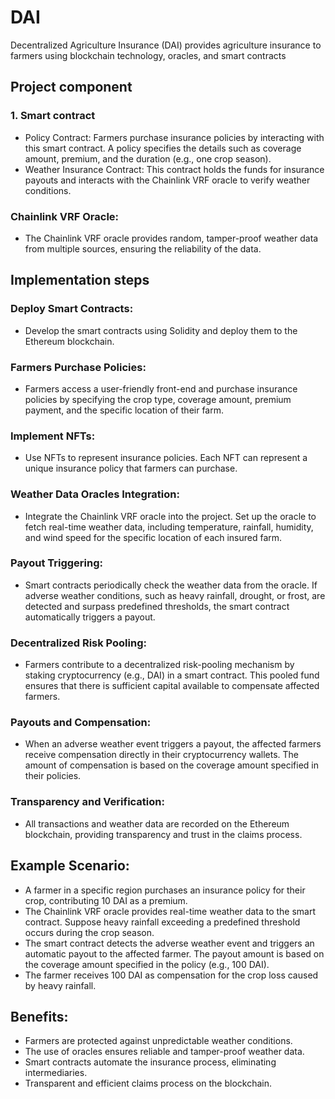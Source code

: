 # DAI
Decentralized Agriculture Insurance (DAI) provides agriculture insurance to farmers using blockchain technology, oracles, and smart contracts

## Project component
### 1. Smart contract 
- Policy Contract: Farmers purchase insurance policies by interacting with this smart contract. A policy specifies the details such as coverage amount, premium, and the duration (e.g., one crop season).
- Weather Insurance Contract: This contract holds the funds for insurance payouts and interacts with the Chainlink VRF oracle to verify weather conditions.

### Chainlink VRF Oracle:
- The Chainlink VRF oracle provides random, tamper-proof weather data from multiple sources, ensuring the reliability of the data.

## Implementation steps 
### Deploy Smart Contracts:
- Develop the smart contracts using Solidity and deploy them to the Ethereum blockchain.

### Farmers Purchase Policies:
- Farmers access a user-friendly front-end and purchase insurance policies by specifying the crop type, coverage amount, premium payment, and the specific location of their farm.

### Implement NFTs:
- Use NFTs to represent insurance policies. Each NFT can represent a unique insurance policy that farmers can purchase.

### Weather Data Oracles Integration:
- Integrate the Chainlink VRF oracle into the project. Set up the oracle to fetch real-time weather data, including temperature, rainfall, humidity, and wind speed for the specific
location of each insured farm.

### Payout Triggering:
- Smart contracts periodically check the weather data from the oracle. If adverse weather conditions, such as heavy rainfall, drought, or frost, are detected and surpass predefined thresholds, the smart contract automatically triggers a payout.

### Decentralized Risk Pooling:
- Farmers contribute to a decentralized risk-pooling mechanism by staking cryptocurrency (e.g., DAI) in a smart contract. This pooled fund ensures that there is sufficient capital available to compensate affected farmers.

### Payouts and Compensation:
- When an adverse weather event triggers a payout, the affected farmers receive compensation directly in their cryptocurrency wallets. The amount of compensation is based on the coverage amount specified in their policies.

### Transparency and Verification:
- All transactions and weather data are recorded on the Ethereum blockchain, providing transparency and trust in the claims process.

## Example Scenario:
- A farmer in a specific region purchases an insurance policy for their crop, contributing 10 DAI as a premium.
- The Chainlink VRF oracle provides real-time weather data to the smart contract. Suppose heavy rainfall exceeding a predefined threshold occurs during the crop season.
- The smart contract detects the adverse weather event and triggers an automatic payout to the affected farmer. The payout amount is based on the coverage amount specified in the policy (e.g., 100 DAI).
- The farmer receives 100 DAI as compensation for the crop loss caused by heavy rainfall.

## Benefits:
- Farmers are protected against unpredictable weather conditions.
- The use of oracles ensures reliable and tamper-proof weather data.
- Smart contracts automate the insurance process, eliminating intermediaries.
- Transparent and efficient claims process on the blockchain.
